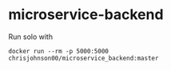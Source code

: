 # microservice-backend

Run solo with

    docker run --rm -p 5000:5000 chrisjohnson00/microservice_backend:master
